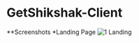 ﻿# GetShikshak-Client

**Screenshots 
*Landing Page
![1 Landing](https://github.com/Parashar-B/GetShikshak-Client-1/assets/80167721/c7fecf88-b95b-4f97-babc-b7f33843ed37)

